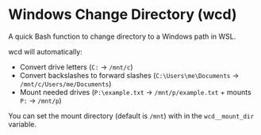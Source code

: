 # Windows Change Directory (wcd)

A quick Bash function to change directory to a Windows path in WSL.

wcd will automatically:

- Convert drive letters (`C:` -> `/mnt/c`)
- Convert backslashes to forward slashes (`C:\Users\me\Documents` -> `/mnt/c/Users/me/Documents`)
- Mount needed drives (`P:\example.txt` -> `/mnt/p/example.txt` + mounts `P:` -> `/mnt/p`)

You can set the mount directory (default is `/mnt`) with in the `wcd__mount_dir` variable.
